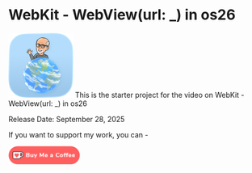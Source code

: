 # WebKit - WebView(url: _) in os26

![AppIcon128](Images/AppIcon128.png) This is the starter project for the video on WebKit - WebView(url: _) in os26

Release Date: September 28, 2025

If you want to support my work, you can - </br>

<a href='https://ko-fi.com/Z8Z22WRVG' target='_blank'><img height='36' style='border:0px;height:36px;' src='Images/kofi3.png' border='0' alt='Buy Me a Coffee at ko-fi.com' /></a>

